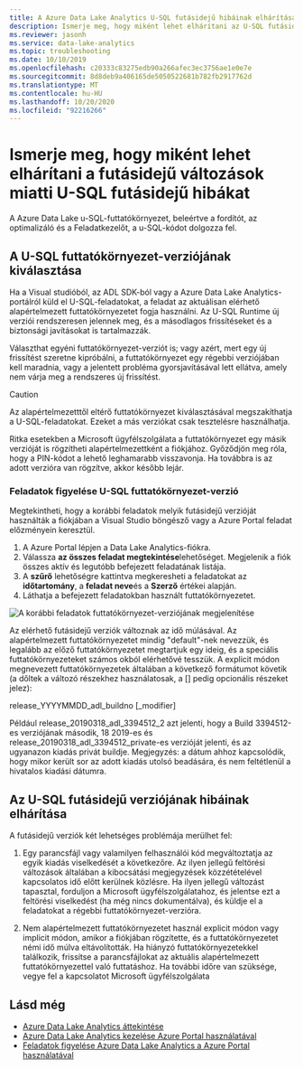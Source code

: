 ```yaml
---
title: A Azure Data Lake Analytics U-SQL futásidejű hibáinak elhárítása
description: Ismerje meg, hogy miként lehet elhárítani az U-SQL futásidejű hibáit.
ms.reviewer: jasonh
ms.service: data-lake-analytics
ms.topic: troubleshooting
ms.date: 10/10/2019
ms.openlocfilehash: c20333c83275edb90a266afec3ec3756ae1e0e7e
ms.sourcegitcommit: 8d8deb9a406165de5050522681b782fb2917762d
ms.translationtype: MT
ms.contentlocale: hu-HU
ms.lasthandoff: 10/20/2020
ms.locfileid: "92216266"
---
```

# <a name="learn-how-to-troubleshoot-u-sql-runtime-failures-due-to-runtime-changes"></a>Ismerje meg, hogy miként lehet elhárítani a futásidejű változások miatti U-SQL futásidejű hibákat

A Azure Data Lake u-SQL-futtatókörnyezet, beleértve a fordítót, az optimalizáló és a Feladatkezelőt, a u-SQL-kódot dolgozza fel.

## <a name="choosing-your-u-sql-runtime-version"></a>A U-SQL futtatókörnyezet-verziójának kiválasztása

Ha a Visual studióból, az ADL SDK-ból vagy a Azure Data Lake Analytics-portálról küld el U-SQL-feladatokat, a feladat az aktuálisan elérhető alapértelmezett futtatókörnyezetet fogja használni. Az U-SQL Runtime új verziói rendszeresen jelennek meg, és a másodlagos frissítéseket és a biztonsági javításokat is tartalmazzák.

Választhat egyéni futtatókörnyezet-verziót is; vagy azért, mert egy új frissítést szeretne kipróbálni, a futtatókörnyezet egy régebbi verziójában kell maradnia, vagy a jelentett probléma gyorsjavításával lett ellátva, amely nem várja meg a rendszeres új frissítést.

> [!CAUTION]
> Az alapértelmezetttől eltérő futtatókörnyezet kiválasztásával megszakíthatja a U-SQL-feladatokat. Ezeket a más verziókat csak tesztelésre használhatja.

Ritka esetekben a Microsoft ügyfélszolgálata a futtatókörnyezet egy másik verzióját is rögzítheti alapértelmezettként a fiókjához. Győződjön meg róla, hogy a PIN-kódot a lehető leghamarabb visszavonja. Ha továbbra is az adott verzióra van rögzítve, akkor később lejár.

### <a name="monitoring-your-jobs-u-sql-runtime-version"></a>Feladatok figyelése U-SQL futtatókörnyezet-verzió

Megtekintheti, hogy a korábbi feladatok melyik futásidejű verzióját használták a fiókjában a Visual Studio böngésző vagy a Azure Portal feladat előzményein keresztül.

1. A Azure Portal lépjen a Data Lake Analytics-fiókra.
2. Válassza **az összes feladat megtekintése**lehetőséget. Megjelenik a fiók összes aktív és legutóbb befejezett feladatának listája.
3. A **szűrő** lehetőségre kattintva megkeresheti a feladatokat az **időtartomány**, a **feladat neve**és a **Szerző** értékei alapján.
4. Láthatja a befejezett feladatokban használt futtatókörnyezetet.

![A korábbi feladatok futtatókörnyezet-verziójának megjelenítése](./media/runtime-troubleshoot/prior-job-usql-runtime-version-.png)

Az elérhető futásidejű verziók változnak az idő múlásával. Az alapértelmezett futtatókörnyezetet mindig "default"-nek nevezzük, és legalább az előző futtatókörnyezetet megtartjuk egy ideig, és a speciális futtatókörnyezeteket számos okból elérhetővé tesszük. A explicit módon megnevezett futtatókörnyezetek általában a következő formátumot követik (a dőltek a változó részekhez használatosak, a [] pedig opcionális részeket jelez):

release_YYYYMMDD_adl_buildno [_modifier]

Például release_20190318_adl_3394512_2 azt jelenti, hogy a Build 3394512-es verziójának második, 18 2019-es és release_20190318_adl_3394512_private-es verzióját jelenti, és az ugyanazon kiadás privát buildje. Megjegyzés: a dátum ahhoz kapcsolódik, hogy mikor került sor az adott kiadás utolsó beadására, és nem feltétlenül a hivatalos kiadási dátumra.


## <a name="troubleshooting-u-sql-runtime-version-issues"></a>Az U-SQL futásidejű verziójának hibáinak elhárítása

A futásidejű verziók két lehetséges problémája merülhet fel:

1. Egy parancsfájl vagy valamilyen felhasználói kód megváltoztatja az egyik kiadás viselkedését a következőre. Az ilyen jellegű feltörési változások általában a kibocsátási megjegyzések közzétételével kapcsolatos idő előtt kerülnek közlésre. Ha ilyen jellegű változást tapasztal, forduljon a Microsoft ügyfélszolgálatahoz, és jelentse ezt a feltörési viselkedést (ha még nincs dokumentálva), és küldje el a feladatokat a régebbi futtatókörnyezet-verzióra.

2. Nem alapértelmezett futtatókörnyezetet használ explicit módon vagy implicit módon, amikor a fiókjában rögzítette, és a futtatókörnyezetet némi idő múlva eltávolították. Ha hiányzó futtatókörnyezetekkel találkozik, frissítse a parancsfájlokat az aktuális alapértelmezett futtatókörnyezettel való futtatáshoz. Ha további időre van szüksége, vegye fel a kapcsolatot Microsoft ügyfélszolgálata

## <a name="see-also"></a>Lásd még

- [Azure Data Lake Analytics áttekintése](data-lake-analytics-overview.md)
- [Azure Data Lake Analytics kezelése Azure Portal használatával](data-lake-analytics-manage-use-portal.md)
- [Feladatok figyelése Azure Data Lake Analytics a Azure Portal használatával](data-lake-analytics-monitor-and-troubleshoot-jobs-tutorial.md)
